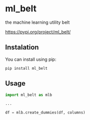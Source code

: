 # ml_belt
the machine learning utility belt

https://pypi.org/project/ml_belt/


## Instalation
You can install using pip:

    pip install ml_belt

## Usage
```python
import ml_belt as mlb

...

df = mlb.create_dummies(df, columns)
